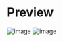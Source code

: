 # Preview

![image](https://user-images.githubusercontent.com/53619535/210844540-bec1f379-d616-4724-8820-6ca0fd6fe165.png)
![image](https://user-images.githubusercontent.com/53619535/210844688-ccbd75da-00e5-45d9-b58a-329913e017bf.png)
